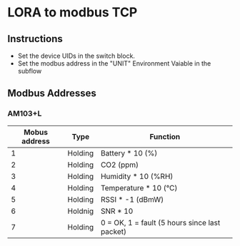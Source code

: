 # LORA to modbus TCP
## Instructions
- Set the device UIDs in the switch block.
- Set the modbus address in the "UNIT" Environment Vaiable in the subflow

## Modbus Addresses
### AM103+L
| Mobus address | Type | Function |
|--|--|--|
| 1 | Holding | Battery * 10 (%) |
| 2 | Holding | CO2 (ppm) |
| 3 | Holding | Humidity * 10 (%RH) |
| 4 | Holding | Temperature * 10 (°C) |
| 5 | Holding | RSSI * -1 (dBmW)
| 6 | Holdnig | SNR * 10 |
| 7 | Holding | 0 = OK, 1 = fault (5 hours since last packet) |

